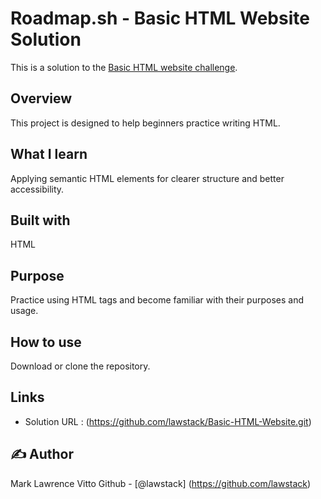 # Roadmap.sh - Basic HTML Website Solution
This is a solution to the [Basic HTML website challenge](https://roadmap.sh/projects/basic-html-website). 

## Overview
This project is designed to help beginners practice writing HTML.

## What I learn
Applying semantic HTML elements for clearer structure and better accessibility.

## Built with
HTML


## Purpose
Practice using HTML tags and become familiar with their purposes and usage.


## How to use
Download or clone the repository.


## Links
- Solution URL : (https://github.com/lawstack/Basic-HTML-Website.git)

## ✍️ Author
 Mark Lawrence Vitto
Github - [@lawstack] (https://github.com/lawstack)
